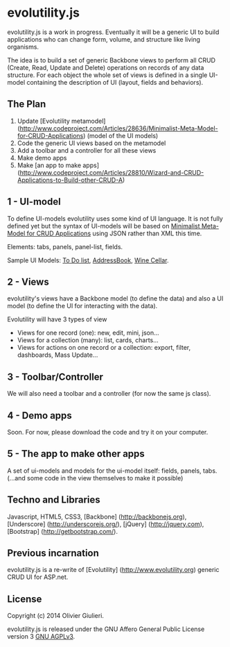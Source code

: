 # evolutility.js

evolutility.js is a work in progress. Eventually it will be a generic UI to build applications who can change form, volume, and structure like living organisms.

The idea is to build a set of generic Backbone views to perform all CRUD (Create, Read, Update and Delete) operations on records of any data structure.
For each object the whole set of views is defined in a single UI-model containing the description of UI (layout, fields and behaviors).

## The Plan 

1. Update [Evolutility metamodel] (http://www.codeproject.com/Articles/28636/Minimalist-Meta-Model-for-CRUD-Applications) (model of the UI models)
2. Code the generic UI views based on the metamodel
3. Add a toolbar and a controller for all these views
4. Make demo apps
5. Make [an app to make apps] (http://www.codeproject.com/Articles/28810/Wizard-and-CRUD-Applications-to-Build-other-CRUD-A)


## 1 - UI-model

To define UI-models evolutility uses some kind of UI language.
It is not fully defined yet but the syntax of UI-models will be based on [Minimalist Meta-Model for CRUD Applications](http://www.codeproject.com/Articles/28636/Minimalist-Meta-Model-for-CRUD-Applications)
using JSON rather than XML this time.

Elements: tabs, panels, panel-list, fields.

Sample UI Models:
[To Do list](http://github.com/evoluteur/evolutility/blob/master/js/ui-models/apps/todo.js),
[AddressBook](http://github.com/evoluteur/evolutility/blob/master/js/ui-models/apps/contacts.js),
[Wine Cellar](http://github.com/evoluteur/evolutility/blob/master/js/ui-models/apps/winecellar.js).

## 2 - Views

evolutility's views have a Backbone model (to define the data) and also a UI model (to define the UI for interacting with the data).

Evolutility will have 3 types of view
* Views for one record (one): new, edit, mini, json...
* Views for a collection (many): list, cards, charts...
* Views for actions on one record or a collection: export, filter, dashboards, Mass Update...

## 3 - Toolbar/Controller

We will also need a toolbar and a controller (for now the same js class).

## 4 - Demo apps

Soon. For now, please download the code and try it on your computer.

## 5 - The app to make other apps

A set of ui-models and models for the ui-model itself: fields, panels, tabs.
(...and some code in the view themselves to make it possible)


## Techno and Libraries

Javascript, HTML5, CSS3,
[Backbone] (http://backbonejs.org),
[Underscore] (http://underscorejs.org/),
[jQuery] (http://jquery.com),
[Bootstrap] (http://getbootstrap.com/).

## Previous incarnation

evolutility.js is a re-write of [Evolutility] (http://www.evolutility.org) generic CRUD UI for ASP.net.


## License

Copyright (c) 2014 Olivier Giulieri.

evolutility.js is released under the GNU Affero General Public License version 3 [GNU AGPLv3](http://www.gnu.org/licenses/agpl-3.0.html).

